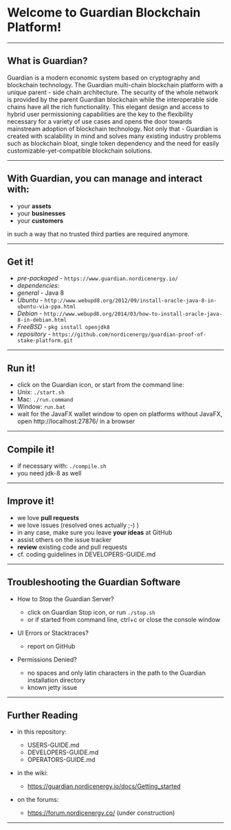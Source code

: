 
# Welcome to Guardian Blockchain Platform! #

----
## What is Guardian? ##

Guardian is a modern economic system based on cryptography and blockchain technology. The Guardian multi-chain blockchain platform with a unique parent - side chain architecture. The security of the whole network is provided by the parent Guardian blockchain while the interoperable side chains have all the rich functionality. This elegant design and access to hybrid user permissioning capabilities are the key to the flexibility necessary for a variety of use cases and opens the door towards mainstream adoption of blockchain technology. Not only that - Guardian is created with scalability in mind and solves many existing industry problems such as blockchain bloat, single token dependency and the need for easily customizable-yet-compatible blockchain solutions.
 
 ----
## With Guardian, you can manage and interact with: ##

 - your **assets**
 - your **businesses**
 - your **customers**

in such a way that no trusted third parties are required anymore.

----
## Get it! ##

  - *pre-packaged* - `https://www.guardian.nordicenergy.io/`
  - *dependencies*:
  - *general* - Java 8
  - *Ubuntu* - `http://www.webupd8.org/2012/09/install-oracle-java-8-in-ubuntu-via-ppa.html`
  - *Debian* - `http://www.webupd8.org/2014/03/how-to-install-oracle-java-8-in-debian.html`
  - *FreeBSD* - `pkg install openjdk8`
  - *repository* - `https://github.com/nordicenergy/guardian-proof-of-stake-platform.git`
  
----
## Run it! ##

  - click on the Guardian icon, or start from the command line:
  - Unix: `./start.sh`
  - Mac: `./run.command`
  - Window: `run.bat`
  - wait for the JavaFX wallet window to open on platforms without JavaFX, open http://localhost:27876/ in a browser

----
## Compile it! ##

  - if necessary with: `./compile.sh`
  - you need jdk-8 as well

----
## Improve it! ##

  - we love **pull requests**
  - we love issues (resolved ones actually ;-) )
  - in any case, make sure you leave **your ideas** at GitHub
  - assist others on the issue tracker
  - **review** existing code and pull requests
  - cf. coding guidelines in DEVELOPERS-GUIDE.md

----
## Troubleshooting the Guardian Software ##

  - How to Stop the Guardian Server?
    - click on Guardian Stop icon, or run `./stop.sh`
    - or if started from command line, ctrl+c or close the console window

  - UI Errors or Stacktraces?
    - report on GitHub

  - Permissions Denied?
    - no spaces and only latin characters in the path to the Guardian installation directory
    - known jetty issue

----
## Further Reading ##

  - in this repository:
    - USERS-GUIDE.md
    - DEVELOPERS-GUIDE.md
    - OPERATORS-GUIDE.md

  - in the wiki:
    - https://guardian.nordicenergy.io/docs/Getting_started

  - on the forums:
    - https://forum.nordicenergy.co/ (under construction)
    
----

